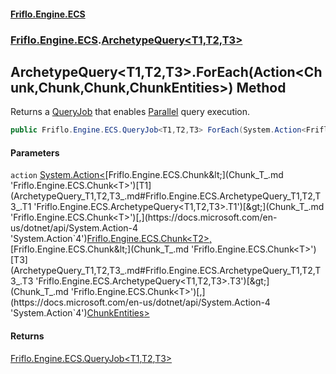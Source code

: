 #### [Friflo.Engine.ECS](index.md 'index')
### [Friflo.Engine.ECS](Friflo.Engine.ECS.md 'Friflo.Engine.ECS').[ArchetypeQuery&lt;T1,T2,T3&gt;](ArchetypeQuery_T1,T2,T3_.md 'Friflo.Engine.ECS.ArchetypeQuery<T1,T2,T3>')

## ArchetypeQuery<T1,T2,T3>.ForEach(Action<Chunk<T1>,Chunk<T2>,Chunk<T3>,ChunkEntities>) Method

Returns a [QueryJob](QueryJob.md 'Friflo.Engine.ECS.QueryJob') that enables [Parallel](JobExecution.md#Friflo.Engine.ECS.JobExecution.Parallel 'Friflo.Engine.ECS.JobExecution.Parallel') query execution.

```csharp
public Friflo.Engine.ECS.QueryJob<T1,T2,T3> ForEach(System.Action<Friflo.Engine.ECS.Chunk<T1>,Friflo.Engine.ECS.Chunk<T2>,Friflo.Engine.ECS.Chunk<T3>,Friflo.Engine.ECS.ChunkEntities> action);
```
#### Parameters

<a name='Friflo.Engine.ECS.ArchetypeQuery_T1,T2,T3_.ForEach(System.Action_Friflo.Engine.ECS.Chunk_T1_,Friflo.Engine.ECS.Chunk_T2_,Friflo.Engine.ECS.Chunk_T3_,Friflo.Engine.ECS.ChunkEntities_).action'></a>

`action` [System.Action&lt;](https://docs.microsoft.com/en-us/dotnet/api/System.Action-4 'System.Action`4')[Friflo.Engine.ECS.Chunk&lt;](Chunk_T_.md 'Friflo.Engine.ECS.Chunk<T>')[T1](ArchetypeQuery_T1,T2,T3_.md#Friflo.Engine.ECS.ArchetypeQuery_T1,T2,T3_.T1 'Friflo.Engine.ECS.ArchetypeQuery<T1,T2,T3>.T1')[&gt;](Chunk_T_.md 'Friflo.Engine.ECS.Chunk<T>')[,](https://docs.microsoft.com/en-us/dotnet/api/System.Action-4 'System.Action`4')[Friflo.Engine.ECS.Chunk&lt;](Chunk_T_.md 'Friflo.Engine.ECS.Chunk<T>')[T2](ArchetypeQuery_T1,T2,T3_.md#Friflo.Engine.ECS.ArchetypeQuery_T1,T2,T3_.T2 'Friflo.Engine.ECS.ArchetypeQuery<T1,T2,T3>.T2')[&gt;](Chunk_T_.md 'Friflo.Engine.ECS.Chunk<T>')[,](https://docs.microsoft.com/en-us/dotnet/api/System.Action-4 'System.Action`4')[Friflo.Engine.ECS.Chunk&lt;](Chunk_T_.md 'Friflo.Engine.ECS.Chunk<T>')[T3](ArchetypeQuery_T1,T2,T3_.md#Friflo.Engine.ECS.ArchetypeQuery_T1,T2,T3_.T3 'Friflo.Engine.ECS.ArchetypeQuery<T1,T2,T3>.T3')[&gt;](Chunk_T_.md 'Friflo.Engine.ECS.Chunk<T>')[,](https://docs.microsoft.com/en-us/dotnet/api/System.Action-4 'System.Action`4')[ChunkEntities](ChunkEntities.md 'Friflo.Engine.ECS.ChunkEntities')[&gt;](https://docs.microsoft.com/en-us/dotnet/api/System.Action-4 'System.Action`4')

#### Returns
[Friflo.Engine.ECS.QueryJob&lt;](QueryJob_T1,T2,T3_.md 'Friflo.Engine.ECS.QueryJob<T1,T2,T3>')[T1](ArchetypeQuery_T1,T2,T3_.md#Friflo.Engine.ECS.ArchetypeQuery_T1,T2,T3_.T1 'Friflo.Engine.ECS.ArchetypeQuery<T1,T2,T3>.T1')[,](QueryJob_T1,T2,T3_.md 'Friflo.Engine.ECS.QueryJob<T1,T2,T3>')[T2](ArchetypeQuery_T1,T2,T3_.md#Friflo.Engine.ECS.ArchetypeQuery_T1,T2,T3_.T2 'Friflo.Engine.ECS.ArchetypeQuery<T1,T2,T3>.T2')[,](QueryJob_T1,T2,T3_.md 'Friflo.Engine.ECS.QueryJob<T1,T2,T3>')[T3](ArchetypeQuery_T1,T2,T3_.md#Friflo.Engine.ECS.ArchetypeQuery_T1,T2,T3_.T3 'Friflo.Engine.ECS.ArchetypeQuery<T1,T2,T3>.T3')[&gt;](QueryJob_T1,T2,T3_.md 'Friflo.Engine.ECS.QueryJob<T1,T2,T3>')